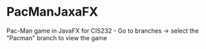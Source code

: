 # PacManJaxaFX
Pac-Man game in JavaFX for CIS232 - Go to branches -> select the "Pacman" branch to view the game
